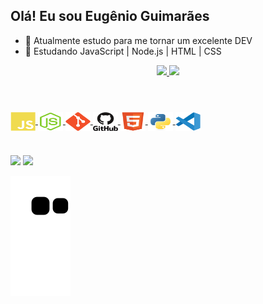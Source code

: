 ## Olá! Eu sou Eugênio Guimarães

- 🔭 Atualmente estudo para me tornar um excelente DEV
- 🌱 Estudando JavaScript | Node.js | HTML | CSS

<div align="center">
  <a href="https://github.com/EugenioGuimaraes">
  <img height="180em" src="https://github-readme-stats.vercel.app/api?username=EugenioGuimaraes&show_icons=true&theme=dark&include_all_commits=true&count_private=true"/>
  <img height="180em" src="https://github-readme-stats.vercel.app/api/top-langs/?username=EugenioGuimaraes&layout=compact&langs_count=7&theme=dark"/>
</div>

  #
  
<div style="display: inline_block"><br>
  <img align="center" alt="Rafa-Js" height="30" width="40" src="https://raw.githubusercontent.com/devicons/devicon/master/icons/javascript/javascript-plain.svg">
  <img align="center" alt="Rafa-Ts" height="30" width="40" src="https://github.com/devicons/devicon/blob/master/icons/nodejs/nodejs-plain.svg">
  <img align="center" alt="Rafa-React" height="30" width="40" src="https://github.com/devicons/devicon/blob/master/icons/git/git-original.svg">
  <img align="center" alt="Rafa-CSS" height="30" width="40" src="https://github.com/devicons/devicon/blob/master/icons/github/github-original-wordmark.svg">
  <img align="center" alt="Rafa-HTML" height="30" width="40" src="https://raw.githubusercontent.com/devicons/devicon/master/icons/html5/html5-original.svg">
  <img align="center" alt="Rafa-Python" height="30" width="40" src="https://raw.githubusercontent.com/devicons/devicon/master/icons/python/python-original.svg">
  <img align="center" alt="Rafa-Csharp" height="30" width="40" src="https://github.com/devicons/devicon/blob/master/icons/vscode/vscode-original.svg">
  </div>

#

<div>
  <a href = "mailto:eugenio.guimaraes1112@gmail.com"><img src="https://img.shields.io/badge/-Gmail-%23333?style=for-the-badge&logo=gmail&logoColor=white" target="_blank"></a>
  <a href="https://www.linkedin.com/in/eugenio-lobo-guimaraes-1701aa1a2/" target="_blank"><img src="https://img.shields.io/badge/-LinkedIn-%230077B5?style=for-the-badge&logo=linkedin&logoColor=white" target="_blank"></a> 
 
  ![Snake animation](https://github.com/EugenioGuimaraes/EugenioGuimaraes/blob/output/github-contribution-grid-snake.svg)
 
  
</div>
